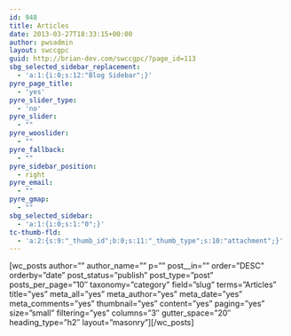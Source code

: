 ```yaml
---
id: 948
title: Articles
date: 2013-03-27T18:33:15+00:00
author: pwsadmin
layout: swccgpc
guid: http://brian-dev.com/swccgpc/?page_id=113
sbg_selected_sidebar_replacement:
  - 'a:1:{i:0;s:12:"Blog Sidebar";}'
pyre_page_title:
  - 'yes'
pyre_slider_type:
  - 'no'
pyre_slider:
  - ""
pyre_wooslider:
  - ""
pyre_fallback:
  - ""
pyre_sidebar_position:
  - right
pyre_email:
  - ""
pyre_gmap:
  - ""
sbg_selected_sidebar:
  - 'a:1:{i:0;s:1:"0";}'
tc-thumb-fld:
  - 'a:2:{s:9:"_thumb_id";b:0;s:11:"_thumb_type";s:10:"attachment";}'
---
```

\[wc\_posts author=&#8221;&#8221; author\_name=&#8221;&#8221; p=&#8221;&#8221; post_\_in=&#8221;&#8221; order=&#8221;DESC&#8221; orderby=&#8221;date&#8221; post\_status=&#8221;publish&#8221; post\_type=&#8221;post&#8221; posts\_per\_page=&#8221;10&#8243; taxonomy=&#8221;category&#8221; field=&#8221;slug&#8221; terms=&#8221;Articles&#8221; title=&#8221;yes&#8221; meta\_all=&#8221;yes&#8221; meta\_author=&#8221;yes&#8221; meta\_date=&#8221;yes&#8221; meta\_comments=&#8221;yes&#8221; thumbnail=&#8221;yes&#8221; content=&#8221;yes&#8221; paging=&#8221;yes&#8221; size=&#8221;small&#8221; filtering=&#8221;yes&#8221; columns=&#8221;3&#8243; gutter\_space=&#8221;20&#8243; heading\_type=&#8221;h2&#8243; layout=&#8221;masonry&#8221;\]\[/wc\_posts\]
